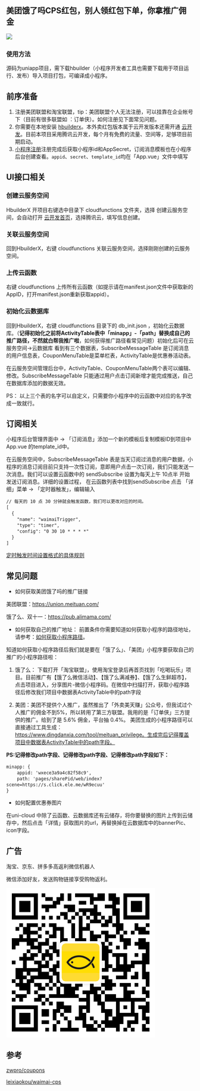 ## 美团饿了吗CPS红包，别人领红包下单，你拿推广佣金


<img src="https://img-blog.csdnimg.cn/20201208152733362.png?x-oss-process=image/watermark,type_ZmFuZ3poZW5naGVpdGk,shadow_10,text_aHR0cHM6Ly9ibG9nLmNzZG4ubmV0L3l1d3VjaGFpbw==,size_16,color_FFFFFF,t_70#pic_center" width="300"/>



### 使用方法

源码为uniapp项目，需下载hbuilder（小程序开发者工具也需要下载用于项目运行、发布）导入项目打包，可编译成小程序。



## 前序准备

1.  注册美团联盟和淘宝联盟，tip：美团联盟个人无法注册，可以挂靠在企业帐号下（目前有很多联盟如 ：订单侠）。如何注册见下面常见问题。
2. 你需要在本地安装  [hbuilderx](https://www.dcloud.io/hbuilderx.html)。本外卖红包版本属于云开发版本还需开通 [云开发](https://unicloud.dcloud.net.cn/)。目前本项目采用腾讯云开发，每个月有免费的流量、空间等，足够项目前期启动。
3. [小程序注册](https://mp.weixin.qq.com/)注册完成后获取小程序id和AppSecret，订阅消息模板也在小程序后台创建查看。`appid`、`secret`、`template_id`均在「App.vue」文件中填写

## UI接口相关

### 创建云服务空间

HbuilderX 开项目右键选中目录下 cloudfunctions 文件夹，选择 创建云服务空间，会自动打开 [云开发首页](https://unicloud.dcloud.net.cn/home)，选择腾讯云，填写信息创建。
### 关联云服务空间
回到HbuilderX，右键  cloudfunctions 关联云服务空间，选择刚刚创建的云服务空间。
### 上传云函数
右键  cloudfunctions 上传所有云函数（如提示请在manifest.json文件中获取新的AppID，打开manifest.json重新获取appid）。

### 初始化云数据库
回到HbuilderX，右键  cloudfunctions  目录下的 db_init.json ，初始化云数据库。（**记得初始化之前将ActivityTable表中「minapp」-「path」替换成自己的推广路径，不然就白帮我推广啦**，如何获得推广路径看常见问题）初始化后可在云服务空间->云数据库 看到有三个数据表，SubscribeMessageTable 是订阅消息的用户信息表，CouponMenuTable是菜单栏表，ActivityTable是优惠券活动表。

在云服务空间管理后台中，ActivityTable、CouponMenuTable两个表可以编辑、修改。SubscribeMessageTable 只能通过用户点击订阅新增才能完成推送，自己在数据库添加的数据无效。

PS： 以上三个表的名字可以自定义，只需要你小程序中的云函数中对应的名字改成一致就行。

## 订阅相关

小程序后台管理界面中 -> 「订阅消息」添加一个新的模板后复制模板ID到项目中 App.vue 的template_id中。

在云服务空间中，SubscribeMessageTable 表是当天订阅过消息的用户数据，小程序的消息订阅目前只支持一次性订阅，意即用户点击一次订阅，我们只能发送一次消息。我们可以设置云函数中的 sendSubscribe 设置为每天上午 10点半 开始发送订阅消息。详细的设置过程， 在云函数列表中找到sendSubscribe 点击 「详细」菜单 -> 「定时器触发」，编辑输入

```
// 每天的 10 点 30 分钟就会触发函数，我们可以更改对应的时间。
[
  {
    "name": "waimaiTrigger",
    "type": "timer",
    "config": "0 30 10 * * * *"
  }
]
```
[定时触发时间设置格式的具体规则](https://uniapp.dcloud.io/uniCloud/trigger)


## 常见问题
- 如何获取美团饿了吗的推广链接

美团联盟：https://union.meituan.com/

饿了么、双十一：https://pub.alimama.com/


-  如何获取自己的推广地址：
前置条件你需要知道如何获取小程序的路径地址，请参考：[如何获取小程序路径](https://mp.weixin.qq.com/s/JHDWqBvntD0-p-dXEntSQQ)。

知道如何获取小程序路径后我们就是要在「饿了么」、「美团」小程序要获取自己的推广的小程序路径啦：

1. 饿了么： 下载打开「淘宝联盟」，使用淘宝登录后再首页找到「吃喝玩乐」项目。目前推广有【饿了么微信活动】、【饿了么满减券】、【饿了么生鲜超市】，点击项目进入，分享图片-微信小程序码。在微信中扫描打开，获取小程序路径后修改我们项目中数据表ActivityTable中的path字段

2. 美团：美团不提供个人推广，虽然推出了「外卖美天赚」公众号，但我试过个人推广的佣金不到5%，所以转用了第三方联盟。我用的是「订单侠」三方提供的推广。给到了是 5.6% 佣金，平台抽 0.4%。 美团生成的小程序路径可以直接通过工具生成：https://www.dingdanxia.com/tool/meituan_privilege。生成完后记得覆盖项目中数据表ActivityTable中的path字段。

**PS:记得修改path字段、记得修改path字段、记得修改path字段如下：**

```
minapp: {
    appid: 'wxece3a9a4c82f58c9',
    path: 'pages/sharePid/web/index?scene=https://s.click.ele.me/wR9ecuu'
}
```

- 如何配置优惠券图片

在uni-cloud 中除了云函数、云数据库还有云储存，将你要替换的图片上传到云储存中，然后点击「详情」获取图片的url，再替换掉在云数据库中的bannerPic、icon字段。

## 广告
淘宝、京东、拼多多高返利微信机器人

微信添加好友，发送购物链接享受购物返利。

![](https://github.com/Tech-Chao/waimai_red_envelope/blob/main/static/44_658_f70762d87825aed21e8c949bcaca7e38_886f92949a6b650d3a471a23abe19781.png?raw=true)

## 参考

[zwpro/coupons](https://github.com/zwpro/coupons)

[leixiaokou/waimai-cps](https://github.com/leixiaokou/waimai-cps)